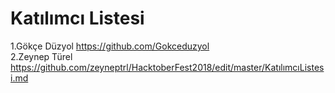 # **Katılımcı Listesi**
1.Gökçe Düzyol  https://github.com/Gokceduzyol \
2.Zeynep Türel  https://github.com/zeyneptrl/HacktoberFest2018/edit/master/KatılımcıListesi.md


